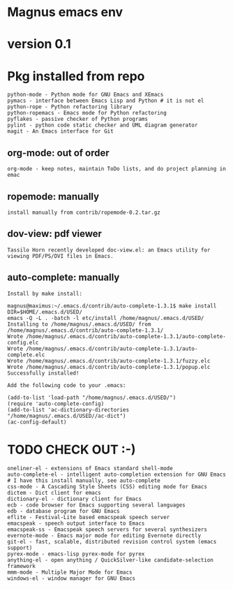 # Magnus emacs env
# version 0.1

# Pkg installed from repo

    python-mode - Python mode for GNU Emacs and XEmacs
    pymacs - interface between Emacs Lisp and Python # it is not el
    python-rope - Python refactoring library
    python-ropemacs - Emacs mode for Python refactoring
    pyflakes - passive checker of Python programs
    pylint - python code static checker and UML diagram generator
    magit - An Emacs interface for Git

## org-mode: out of order

    org-mode - keep notes, maintain ToDo lists, and do project planning in emac

## ropemode: manually

    install manually from contrib/ropemode-0.2.tar.gz

## dov-view: pdf viewer

    Tassilo Horn recently developed doc-view.el: an Emacs utility for viewing PDF/PS/DVI files in Emacs. 

## auto-complete: manually

    Install by make install:

    magnus@maximus:~/.emacs.d/contrib/auto-complete-1.3.1$ make install DIR=$HOME/.emacs.d/USED/
    emacs -Q -L . -batch -l etc/install /home/magnus/.emacs.d/USED/
    Installing to /home/magnus/.emacs.d/USED/ from /home/magnus/.emacs.d/contrib/auto-complete-1.3.1/
    Wrote /home/magnus/.emacs.d/contrib/auto-complete-1.3.1/auto-complete-config.elc
    Wrote /home/magnus/.emacs.d/contrib/auto-complete-1.3.1/auto-complete.elc
    Wrote /home/magnus/.emacs.d/contrib/auto-complete-1.3.1/fuzzy.elc
    Wrote /home/magnus/.emacs.d/contrib/auto-complete-1.3.1/popup.elc
    Successfully installed!
    
    Add the following code to your .emacs:
    
    (add-to-list 'load-path "/home/magnus/.emacs.d/USED/")
    (require 'auto-complete-config)
    (add-to-list 'ac-dictionary-directories "/home/magnus/.emacs.d/USED//ac-dict")
    (ac-config-default)

# TODO CHECK OUT :-)

    oneliner-el - extensions of Emacs standard shell-mode 
    auto-complete-el - intelligent auto-completion extension for GNU Emacs # I have this install manually, see auto-complete
    css-mode - A Cascading Style Sheets (CSS) editing mode for Emacs
    dictem - Dict client for emacs
    dictionary-el - dictionary client for Emacs
    ecb - code browser for Emacs supporting several languages
    edb - database program for GNU Emacs
    eflite - Festival-Lite based emacspeak speech server
    emacspeak - speech output interface to Emacs
    emacspeak-ss - Emacspeak speech servers for several synthesizers
    evernote-mode - Emacs major mode for editing Evernote directly
    git-el - fast, scalable, distributed revision control system (emacs support)
    pyrex-mode - emacs-lisp pyrex-mode for pyrex
    anything-el - open anything / QuickSilver-like candidate-selection framework
    mmm-mode - Multiple Major Mode for Emacs
    windows-el - window manager for GNU Emacs
    
